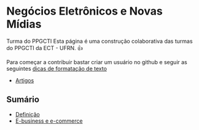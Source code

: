 # Negócios Eletrônicos e Novas Mídias
Turma do PPGCTI
Esta página é uma construção colaborativa das turmas do PPGCTI da ECT - UFRN. :+1:

Para começar a contribuir bastar criar um usuário no github e seguir as seguintes [dicas de formatação de texto](https://guides.github.com/features/mastering-markdown/)

* [Artigos](artigos/inicio.md)

## Sumário

- [Definição](definição.md)
- [E-business e e-commerce](ebusinessecommerce.md)




